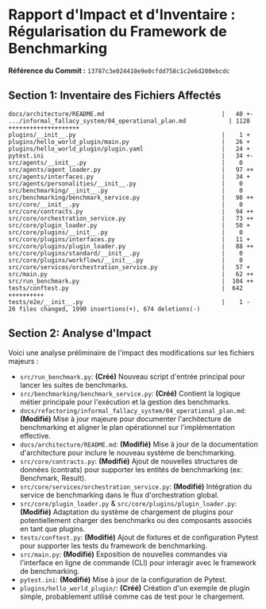 # Rapport d'Impact et d'Inventaire : Régularisation du Framework de Benchmarking

**Référence du Commit :** `13787c3e024410e9e0cfdd758c1c2e6d200ebcdc`

## Section 1: Inventaire des Fichiers Affectés

```
docs/architecture/README.md                                 |   40 +-
.../informal_fallacy_system/04_operational_plan.md            | 1128 ++++++++++++++++++++
plugins/__init__.py                                         |    1 +
plugins/hello_world_plugin/main.py                          |   26 +
plugins/hello_world_plugin/plugin.yaml                      |   24 +
pytest.ini                                                  |   34 +-
src/agents/__init__.py                                      |    0
src/agents/agent_loader.py                                  |   97 ++
src/agents/interfaces.py                                    |   34 +
src/agents/personalities/__init__.py                        |    0
src/benchmarking/__init__.py                                |    0
src/benchmarking/benchmark_service.py                       |   98 ++
src/core/__init__.py                                        |    0
src/core/contracts.py                                       |   94 ++
src/core/orchestration_service.py                           |   73 ++
src/core/plugin_loader.py                                   |   50 +
src/core/plugins/__init__.py                                |    0
src/core/plugins/interfaces.py                              |   11 +
src/core/plugins/plugin_loader.py                           |   88 ++
src/core/plugins/standard/__init__.py                       |    0
src/core/plugins/workflows/__init__.py                      |    0
src/core/services/orchestration_service.py                  |   57 +
src/main.py                                                 |   62 ++
src/run_benchmark.py                                        |  104 ++
tests/conftest.py                                           |  642 ++++++++++
tests/e2e/__init__.py                                       |    1 -
26 files changed, 1990 insertions(+), 674 deletions(-)
```

## Section 2: Analyse d'Impact

Voici une analyse préliminaire de l'impact des modifications sur les fichiers majeurs :

*   `src/run_benchmark.py`: **(Créé)** Nouveau script d'entrée principal pour lancer les suites de benchmarks.
*   `src/benchmarking/benchmark_service.py`: **(Créé)** Contient la logique métier principale pour l'exécution et la gestion des benchmarks.
*   `docs/refactoring/informal_fallacy_system/04_operational_plan.md`: **(Modifié)** Mise à jour majeure pour documenter l'architecture de benchmarking et aligner le plan opérationnel sur l'implémentation effective.
*   `docs/architecture/README.md`: **(Modifié)** Mise à jour de la documentation d'architecture pour inclure le nouveau système de benchmarking.
*   `src/core/contracts.py`: **(Modifié)** Ajout de nouvelles structures de données (contrats) pour supporter les entités de benchmarking (ex: Benchmark, Result).
*   `src/core/services/orchestration_service.py`: **(Modifié)** Intégration du service de benchmarking dans le flux d'orchestration global.
*   `src/core/plugin_loader.py` & `src/core/plugins/plugin_loader.py`: **(Modifié)** Adaptation du système de chargement de plugins pour potentiellement charger des benchmarks ou des composants associés en tant que plugins.
*   `tests/conftest.py`: **(Modifié)** Ajout de fixtures et de configuration Pytest pour supporter les tests du framework de benchmarking.
*   `src/main.py`: **(Modifié)** Exposition de nouvelles commandes via l'interface en ligne de commande (CLI) pour interagir avec le framework de benchmarking.
*   `pytest.ini`: **(Modifié)** Mise à jour de la configuration de Pytest.
*   `plugins/hello_world_plugin/`: **(Créé)** Création d'un exemple de plugin simple, probablement utilisé comme cas de test pour le chargement.
